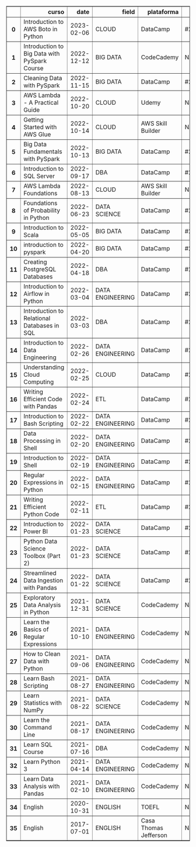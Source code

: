 <table border="1" class="dataframe">
  <thead>
    <tr style="text-align: right;">
      <th></th>
      <th>curso</th>
      <th>date</th>
      <th>field</th>
      <th>plataforma</th>
      <th>id</th>
      <th>link</th>
    </tr>
  </thead>
  <tbody>
    <tr>
      <th>0</th>
      <td>Introduction to AWS Boto in Python</td>
      <td>2023-02-06</td>
      <td>CLOUD</td>
      <td>DataCamp</td>
      <td>#23,179,911</td>
      <td>https://www.datacamp.com/statement-of-accomplishment/course/321c4f45e8a5d40f2ed59217d9dc1a01e8651c5c?raw=1</td>
    </tr>
    <tr>
      <th>1</th>
      <td>Introduction to Big Data with PySpark Course</td>
      <td>2022-12-12</td>
      <td>BIG DATA</td>
      <td>CodeCademy</td>
      <td>NaN</td>
      <td>https://www.codecademy.com/profiles/robertomdiniz/certificates/895f3c0e3a564e9abea6f431ce5d87cc</td>
    </tr>
    <tr>
      <th>2</th>
      <td>Cleaning Data with PySpark</td>
      <td>2022-11-15</td>
      <td>BIG DATA</td>
      <td>DataCamp</td>
      <td>#23,931,785</td>
      <td>https://www.datacamp.com/statement-of-accomplishment/course/894911f368f19e6318f641a3331e42f67e965244?raw=1</td>
    </tr>
    <tr>
      <th>3</th>
      <td>AWS Lambda - A Practical Guide</td>
      <td>2022-10-20</td>
      <td>CLOUD</td>
      <td>Udemy</td>
      <td>NaN</td>
      <td>https://www.udemy.com/certificate/UC-b9c2e1b6-7f3c-4a5a-b579-57fad0a255f5/</td>
    </tr>
    <tr>
      <th>4</th>
      <td>Getting Started with AWS Glue</td>
      <td>2022-10-14</td>
      <td>CLOUD</td>
      <td>AWS Skill Builder</td>
      <td>NaN</td>
      <td>https://github.com/s33ding/myCertificates/blob/main/AWS_SkillBuilder_Glue.pdf</td>
    </tr>
    <tr>
      <th>5</th>
      <td>Big Data Fundamentals with PySpark</td>
      <td>2022-10-13</td>
      <td>BIG DATA</td>
      <td>DataCamp</td>
      <td>#24,143,835</td>
      <td>https://www.datacamp.com/statement-of-accomplishment/course/99e35d34dbbfe913b9f469f775eb46a190cde644</td>
    </tr>
    <tr>
      <th>6</th>
      <td>Introduction to SQL Server</td>
      <td>2022-09-17</td>
      <td>DBA</td>
      <td>DataCamp</td>
      <td>#23,941,546</td>
      <td>https://www.datacamp.com/statement-of-accomplishment/course/06eccba90ece050c5c1c59236b61dcf69c2be37e</td>
    </tr>
    <tr>
      <th>7</th>
      <td>AWS Lambda Foundations</td>
      <td>2022-08-13</td>
      <td>CLOUD</td>
      <td>AWS Skill Builder</td>
      <td>NaN</td>
      <td>https://github.com/s33ding/myCertificates/blob/main/awsSkillBuilder_AWS_Lambda.pdf</td>
    </tr>
    <tr>
      <th>8</th>
      <td>Foundations of Probability in Python</td>
      <td>2022-06-23</td>
      <td>DATA SCIENCE</td>
      <td>DataCamp</td>
      <td>#23,658,435</td>
      <td>https://www.datacamp.com/statement-of-accomplishment/course/4636b707c8dcdc8695fb3940c2ffc85cc1aa0579</td>
    </tr>
    <tr>
      <th>9</th>
      <td>Introduction to Scala</td>
      <td>2022-05-05</td>
      <td>BIG DATA</td>
      <td>DataCamp</td>
      <td>#23,144,363</td>
      <td>https://www.datacamp.com/statement-of-accomplishment/course/3672dd6b97120d9ca202d3f8bd028ff67831b428</td>
    </tr>
    <tr>
      <th>10</th>
      <td>introduction to pyspark</td>
      <td>2022-04-20</td>
      <td>BIG DATA</td>
      <td>DataCamp</td>
      <td>#22,441,529</td>
      <td>https://github.com/s33ding/myCertificates/blob/main/datacamp_introduction%20to%20pyspark.pdf</td>
    </tr>
    <tr>
      <th>11</th>
      <td>Creating PostgreSQL Databases</td>
      <td>2022-04-18</td>
      <td>DBA</td>
      <td>DataCamp</td>
      <td>#22,832,993</td>
      <td>https://www.datacamp.com/statement-of-accomplishment/course/6328c3299dd9d01d1177435b38e8d9ce85844c54</td>
    </tr>
    <tr>
      <th>12</th>
      <td>Introduction to Airflow in Python</td>
      <td>2022-03-04</td>
      <td>DATA ENGINEERING</td>
      <td>DataCamp</td>
      <td>#22,704,916</td>
      <td>https://www.datacamp.com/statement-of-accomplishment/course/46d9000a6a0dbea337da8ee1f2d911c1673b3e79</td>
    </tr>
    <tr>
      <th>13</th>
      <td>Introduction to Relational Databases in SQL</td>
      <td>2022-03-03</td>
      <td>DBA</td>
      <td>DataCamp</td>
      <td>#23,067,162</td>
      <td>https://www.datacamp.com/statement-of-accomplishment/course/42eb4d282b095ddfaa0065907c518c5051f7b5b4</td>
    </tr>
    <tr>
      <th>14</th>
      <td>Introduction to Data Engineering</td>
      <td>2022-02-26</td>
      <td>DATA ENGINEERING</td>
      <td>DataCamp</td>
      <td>#22,479,586</td>
      <td>https://www.datacamp.com/statement-of-accomplishment/course/763ad4f93df0ca0ff4d1313399c3d24bd3a75c7d</td>
    </tr>
    <tr>
      <th>15</th>
      <td>Understanding Cloud Computing</td>
      <td>2022-02-25</td>
      <td>CLOUD</td>
      <td>DataCamp</td>
      <td>#23,180,504</td>
      <td>https://www.datacamp.com/statement-of-accomplishment/course/5b74c4928168513fa80f2ae88a75c4ff1b5378ef</td>
    </tr>
    <tr>
      <th>16</th>
      <td>Writing Efficient Code with Pandas</td>
      <td>2022-02-24</td>
      <td>ETL</td>
      <td>DataCamp</td>
      <td>#22,694,144</td>
      <td>https://www.datacamp.com/statement-of-accomplishment/course/a6689c0517832393c1e33fde01a539dd3d60544d</td>
    </tr>
    <tr>
      <th>17</th>
      <td>Introduction to Bash Scripting</td>
      <td>2022-02-22</td>
      <td>DATA ENGINEERING</td>
      <td>DataCamp</td>
      <td>#23,119,199</td>
      <td>https://www.datacamp.com/statement-of-accomplishment/course/03bec7f3dd48ab861f17f6e2862e594568f309be</td>
    </tr>
    <tr>
      <th>18</th>
      <td>Data Processing in Shell</td>
      <td>2022-02-20</td>
      <td>DATA ENGINEERING</td>
      <td>DataCamp</td>
      <td>#23,107,761</td>
      <td>https://www.datacamp.com/statement-of-accomplishment/course/b940731355ef858d9b2d990aee2d0e0348288351</td>
    </tr>
    <tr>
      <th>19</th>
      <td>Introduction to  Shell</td>
      <td>2022-02-19</td>
      <td>DATA ENGINEERING</td>
      <td>DataCamp</td>
      <td>#22,685,188</td>
      <td>https://www.datacamp.com/statement-of-accomplishment/course/8bb18f7a9b4f8e91cf3a0e80771d23bcef7b7cbe</td>
    </tr>
    <tr>
      <th>20</th>
      <td>Regular Expressions in Python</td>
      <td>2022-02-15</td>
      <td>DATA ENGINEERING</td>
      <td>DataCamp</td>
      <td>#22,864,276</td>
      <td>https://www.datacamp.com/statement-of-accomplishment/course/a8d1acb463db98dc4605613d95d4826eb0e317b7</td>
    </tr>
    <tr>
      <th>21</th>
      <td>Writing Efficient Python Code</td>
      <td>2022-02-11</td>
      <td>ETL</td>
      <td>DataCamp</td>
      <td>#22,577,755</td>
      <td>https://www.datacamp.com/statement-of-accomplishment/course/fc64a4364f76a49340a0bcc2ef29ed5e01bf6d96</td>
    </tr>
    <tr>
      <th>22</th>
      <td>Introduction to Power BI</td>
      <td>2022-01-23</td>
      <td>DATA SCIENCE</td>
      <td>DataCamp</td>
      <td>#22,549,749</td>
      <td>https://www.datacamp.com/statement-of-accomplishment/course/b1edc8dcaa0e648d8d43fec7d968882cf84ae874</td>
    </tr>
    <tr>
      <th>23</th>
      <td>Python Data Science Toolbox (Part 2)</td>
      <td>2022-01-23</td>
      <td>DATA SCIENCE</td>
      <td>DataCamp</td>
      <td>#22,700,284</td>
      <td>https://app.datacamp.com/learn/courses/python-data-science-toolbox-part-2</td>
    </tr>
    <tr>
      <th>24</th>
      <td>Streamlined Data Ingestion with Pandas</td>
      <td>2022-01-22</td>
      <td>DATA SCIENCE</td>
      <td>DataCamp</td>
      <td>#22,671,802</td>
      <td>https://www.datacamp.com/statement-of-accomplishment/course/2b8113ee484f7a2ad8d84e7e32ccd861c996569a?raw=1</td>
    </tr>
    <tr>
      <th>25</th>
      <td>Exploratory Data Analysis in Python</td>
      <td>2021-12-31</td>
      <td>DATA SCIENCE</td>
      <td>CodeCademy</td>
      <td>NaN</td>
      <td>https://www.codecademy.com/profiles/robertomdiniz/certificates/33af3a7ba2bd8a4291d5188f2d436696</td>
    </tr>
    <tr>
      <th>26</th>
      <td>Learn the Basics of Regular Expressions</td>
      <td>2021-10-10</td>
      <td>DATA ENGINEERING</td>
      <td>CodeCademy</td>
      <td>NaN</td>
      <td>https://www.codecademy.com/profiles/robertomdiniz/certificates/9da8e26980d5139405439ee7578b8b69</td>
    </tr>
    <tr>
      <th>27</th>
      <td>How to Clean Data with Python</td>
      <td>2021-09-06</td>
      <td>DATA ENGINEERING</td>
      <td>CodeCademy</td>
      <td>NaN</td>
      <td>https://www.codecademy.com/profiles/robertomdiniz/certificates/e773a003314c1be60da8388a90a77e78</td>
    </tr>
    <tr>
      <th>28</th>
      <td>Learn Bash Scripting</td>
      <td>2021-08-27</td>
      <td>DATA ENGINEERING</td>
      <td>CodeCademy</td>
      <td>NaN</td>
      <td>https://www.codecademy.com/profiles/robertomdiniz/certificates/37c55263a9f1b1f7603f7551c293ecbd</td>
    </tr>
    <tr>
      <th>29</th>
      <td>Learn Statistics with NumPy</td>
      <td>2021-08-22</td>
      <td>DATA SCIENCE</td>
      <td>CodeCademy</td>
      <td>NaN</td>
      <td>https://www.codecademy.com/profiles/robertomdiniz/certificates/43135f7494712f4c3b1ced1a55be7be1</td>
    </tr>
    <tr>
      <th>30</th>
      <td>Learn the Command Line</td>
      <td>2021-08-17</td>
      <td>DATA ENGINEERING</td>
      <td>CodeCademy</td>
      <td>NaN</td>
      <td>https://www.codecademy.com/profiles/robertomdiniz/certificates/c87ba0541f8be78bc2f4ba1128233f6f</td>
    </tr>
    <tr>
      <th>31</th>
      <td>Learn SQL Course</td>
      <td>2021-07-16</td>
      <td>DBA</td>
      <td>CodeCademy</td>
      <td>NaN</td>
      <td>https://www.codecademy.com/profiles/robertomdiniz/certificates/042a4e5884e3eb6ea1f2a12be6abb851</td>
    </tr>
    <tr>
      <th>32</th>
      <td>Learn Python 3</td>
      <td>2021-04-14</td>
      <td>DATA ENGINEERING</td>
      <td>CodeCademy</td>
      <td>NaN</td>
      <td>https://www.codecademy.com/profiles/robertomdiniz/certificates/6c152bd262967f8c941c9707ed636bda</td>
    </tr>
    <tr>
      <th>33</th>
      <td>Learn Data Analysis with Pandas</td>
      <td>2021-02-10</td>
      <td>DATA ENGINEERING</td>
      <td>CodeCademy</td>
      <td>NaN</td>
      <td>https://www.codecademy.com/profiles/robertomdiniz/certificates/95dd3ed417d7d6c449afffc6401b310a</td>
    </tr>
    <tr>
      <th>34</th>
      <td>English</td>
      <td>2020-10-31</td>
      <td>ENGLISH</td>
      <td>TOEFL</td>
      <td>NaN</td>
      <td>https://github.com/s33ding/myCertificates/blob/main/english_TOEFL_my_score.pdf</td>
    </tr>
    <tr>
      <th>35</th>
      <td>English</td>
      <td>2017-07-01</td>
      <td>ENGLISH</td>
      <td>Casa Thomas Jefferson</td>
      <td>NaN</td>
      <td>https://github.com/s33ding/myCertificates/blob/main/english_Casa%20Thomas%20Jefferson.pdf</td>
    </tr>
  </tbody>
</table>